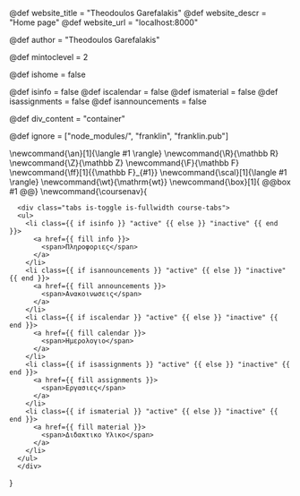 <!--
Add here global page variables to use throughout your
website.
The website_* must be defined for the RSS to work
-->
@def website_title = "Theodoulos Garefalakis"
@def website_descr = "Home page"
@def website_url   = "localhost:8000"

@def author = "Theodoulos Garefalakis"

@def mintoclevel = 2

@def ishome = false

@def isinfo = false
@def iscalendar = false
@def ismaterial = false
@def isassignments = false
@def isannouncements = false

@def div_content = "container"

<!--
Add here files or directories that should be ignored by Franklin, otherwise
these files might be copied and, if markdown, processed by Franklin which
you might not want. Indicate directories by ending the name with a `/`.
-->
@def ignore = ["node_modules/", "franklin", "franklin.pub"]

<!--
Add here global latex commands to use throughout your
pages. It can be math commands but does not need to be.
For instance:
* \newcommand{\phrase}{This is a long phrase to copy.}
-->
\newcommand{\an}[1]{\langle #1 \rangle}
\newcommand{\R}{\mathbb R}
\newcommand{\Z}{\mathbb Z}
\newcommand{\F}{\mathbb F}
\newcommand{\ff}[1]{{\mathbb F}_{#1}}
\newcommand{\scal}[1]{\langle #1 \rangle}
\newcommand{\wt}{\mathrm{wt}}
\newcommand{\box}[1]{
@@box
#1
@@}
\newcommand{\coursenav}{
~~~
  <div class="tabs is-toggle is-fullwidth course-tabs">
  <ul>
    <li class={{ if isinfo }} "active" {{ else }} "inactive" {{ end }}>
      <a href={{ fill info }}>
        <span>Πληροφοριες</span>	
      </a>
    </li>
    <li class={{ if isannouncements }} "active" {{ else }} "inactive" {{ end }}>
      <a href={{ fill announcements }}>
        <span>Ανακοινωσεις</span>
      </a>
    </li>
    <li class={{ if iscalendar }} "active" {{ else }} "inactive" {{ end }}>
      <a href={{ fill calendar }}>
        <span>Ημερολογιο</span>
      </a>
    </li>
    <li class={{ if isassignments }} "active" {{ else }} "inactive" {{ end }}>
      <a href={{ fill assignments }}>
        <span>Εργασιες</span>
      </a>
    </li>
    <li class={{ if ismaterial }} "active" {{ else }} "inactive" {{ end }}>
      <a href={{ fill material }}>
        <span>Διδακτικο Υλικο</span>
      </a>
    </li>
  </ul>
  </div>  
~~~
}
